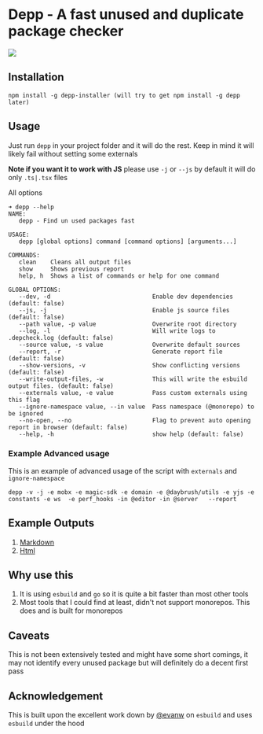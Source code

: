 # Depp - A fast unused and duplicate package checker

![](https://user-images.githubusercontent.com/10355479/139758905-7f911615-84d0-46c6-805a-06f8eafaf633.png)

## Installation

```
npm install -g depp-installer (will try to get npm install -g depp later)
```

## Usage

Just run `depp` in your project folder and it will do the rest. Keep in mind it will likely fail without setting some externals

**Note if you want it to work with JS** please use `-j` or `--js` by default it will do only `.ts|.tsx` files

All options
```
➜ depp --help  
NAME:
   depp - Find un used packages fast

USAGE:
   depp [global options] command [command options] [arguments...]

COMMANDS:
   clean    Cleans all output files
   show     Shows previous report
   help, h  Shows a list of commands or help for one command

GLOBAL OPTIONS:
   --dev, -d                             Enable dev dependencies (default: false)
   --js, -j                              Enable js source files (default: false)
   --path value, -p value                Overwrite root directory
   --log, -l                             Will write logs to .depcheck.log (default: false)
   --source value, -s value              Overwrite default sources
   --report, -r                          Generate report file (default: false)
   --show-versions, -v                   Show conflicting versions (default: false)
   --write-output-files, -w              This will write the esbuild output files. (default: false)
   --externals value, -e value           Pass custom externals using this flag
   --ignore-namespace value, --in value  Pass namespace (@monorepo) to be ignored
   --no-open, --no                       Flag to prevent auto opening report in browser (default: false)
   --help, -h                            show help (default: false)
```

### Example Advanced usage

This is an example of advanced usage of the script with `externals` and `ignore-namespace`

```
depp -v -j -e mobx -e magic-sdk -e domain -e @daybrush/utils -e yjs -e constants -e ws  -e perf_hooks -in @editor -in @server   --report
```

## Example Outputs

1. [Markdown](./static/markdownReport.md)
2. [Html](https://cryogenicplanet.github.io/depp/static/htmlReport.html)

## Why use this

1. It is using `esbuild` and `go` so it is quite a bit faster than most other tools
2. Most tools that I could find at least, didn't not support monorepos. This does and is built for monorepos

## Caveats 

This is not been extensively tested and might have some short comings, it may not identify every unused package but will definitely do a decent first pass


## Acknowledgement


This is built upon the excellent work down by [@evanw](https://github.com/evanw/) on `esbuild` and uses `esbuild` under the hood